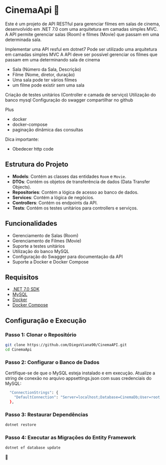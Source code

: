 # CinemaApi  :construction:

Este é um projeto de API RESTful para gerenciar filmes em salas de cinema, desenvolvido em .NET 7.0 com uma arquitetura em camadas simples MVC. A API permite gerenciar salas (Room) e filmes (Movie) que passam em uma determinada sala.

Implementar uma API resful em dotnet7
Pode ser utilizado uma arquitetura em camadas simples MVC
A API deve ser possível gerenciar os filmes que passam em uma determinando sala de cinema
- Sala (Número da Sala, Descrição)
- Filme (Nome, diretor, duração)
- Uma sala pode ter vários filmes
- um filme pode existir sem uma sala


Criação de testes unitários (Controller e camada de serviço)
Utilização do banco mysql
Configuração do swagger
compartilhar no github

Plus
- docker
- docker-compose 
- paginação dinâmica das consultas

Dica importante:
- Obedecer http code


## Estrutura do Projeto

- **Models**: Contém as classes das entidades `Room` e `Movie`.
- **DTOs**: Contém os objetos de transferência de dados (Data Transfer Objects).
- **Repositories**: Contém a lógica de acesso ao banco de dados.
- **Services**: Contém a lógica de negócios.
- **Controllers**: Contém os endpoints da API.
- **Tests**: Contém os testes unitários para controllers e serviços.

## Funcionalidades

- Gerenciamento de Salas (Room)
- Gerenciamento de Filmes (Movie)
- Suporte a testes unitários
- Utilização do banco MySQL
- Configuração do Swagger para documentação da API
- Suporte a Docker e Docker Compose

## Requisitos

- [.NET 7.0 SDK](https://dotnet.microsoft.com/download/dotnet/7.0)
- [MySQL](https://www.mysql.com/downloads/)
- [Docker](https://www.docker.com/get-started)
- [Docker Compose](https://docs.docker.com/compose/install/)

## Configuração e Execução

### Passo 1: Clonar o Repositório

```bash
git clone https://github.com/DiegoViana90/CinemaAPI.git
cd CinemaApi
```
### Passo 2: Configurar o Banco de Dados
Certifique-se de que o MySQL esteja instalado e em execução.
Atualize a string de conexão no arquivo appsettings.json com suas credenciais do MySQL:
```bash
  "ConnectionStrings": {
    "DefaultConnection": "Server=localhost;Database=CinemaDb;User=root;Password=yourpassword;"
  },
```

### Passo 3: Restaurar Dependências
```bash
dotnet restore
```
### Passo 4: Executar as Migrações do Entity Framework
```bash
dotnet ef database update
```

:construction:
